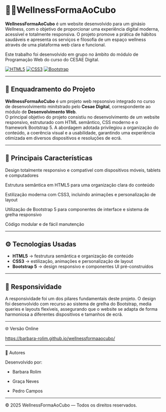 # 🏋️‍♀️WellnessFormaAoCubo
**WellnessFormaAoCubo** é um website desenvolvido para um ginásio Wellness, com o objetivo de proporcionar uma experiência digital moderna, acessível e totalmente responsiva.
O projeto promove a prática de hábitos saudáveis e apresenta os serviços e filosofia de um espaço wellness através de uma plataforma web clara e funcional.

Este trabalho foi desenvolvido em grupo no âmbito do módulo de Programação Web do curso do CESAE Digital.

[![HTML5](https://img.shields.io/badge/HTML5-E34F26?logo=html5&logoColor=white)](https://developer.mozilla.org/en-US/docs/Web/Guide/HTML/HTML5)
[![CSS3](https://img.shields.io/badge/CSS3-1572B6?logo=css3&logoColor=white)](https://developer.mozilla.org/en-US/docs/Web/CSS)
[![Bootstrap](https://img.shields.io/badge/Bootstrap-563D7C?logo=bootstrap&logoColor=white)](https://getbootstrap.com/)

---

## 🎯 Enquadramento do Projeto 

**WellnessFormaAoCubo** é um projeto web repsonsivo integrado no curso de desenvolvimento minitstrado pelo **Cesae Digital**, correspondente ao módulo de **Desenvolvimento Web**.  
O principal objetivo do projeto consistiu no desenvolvimento de um website responsivo, estruturado com HTML semântico, CSS moderno e o framework Bootstrap 5.
A abordagem adotada privilegiou a organização do conteúdo, a coerência visual e a usabilidade, garantindo uma experiência otimizada em diversos dispositivos e resoluções de ecrã.

---

## 🧩 Principais Características 

Design totalmente responsivo e compatível com dispositivos móveis, tablets e computadores

Estrutura semântica em HTML5 para uma organização clara do conteúdo

Estilização moderna com CSS3, incluindo animações e personalização de layout

Utilização de Bootstrap 5 para componentes de interface e sistema de grelha responsivo

Código modular e de fácil manutenção

---

## ⚙️ Tecnologias Usadas
- **HTML5** → festrutura semântica e organização de conteúdo  
- **CSS3** → estilização, animações e personalização de layout  
- **Bootstrap 5** → design responsivo e componentes UI pré-construídos  

---

## 📱 Responsividade

A responsividade foi um dos pilares fundamentais deste projeto.
O design foi desenvolvido com recurso ao sistema de grelha do Bootstrap, media queries e layouts flexíveis, assegurando que o website se adapta de forma harmoniosa a diferentes dispositivos e tamanhos de ecrã.

---

🌐 Versão Online

https://barbara-rolim.github.io/wellnessformaaocubo/

---

👥 Autores

Desenvolvido por:

- Barbara Rolim

- Graça Neves

- Pedro Campos

---

© 2025 WellnessFormaAoCubo — Todos os direitos reservados.